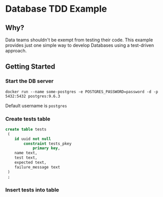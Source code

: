 # Database TDD Example

## Why?

Data teams shouldn't be exempt from testing their code.  This example provides 
just one simple way to develop Databases using a test-driven approach.

## Getting Started

### Start the DB server

`docker run --name some-postgres -e POSTGRES_PASSWORD=password -d -p 5432:5432 postgres:9.6.3`

Default username is `postgres`

### Create tests table

```sql
create table tests
 (
 	id uuid not null
 		constraint tests_pkey
 			primary key,
 	name text,
 	test text,
 	expected text,
 	failure_message text
 )
 ;
```
 
### Insert tests into table 

